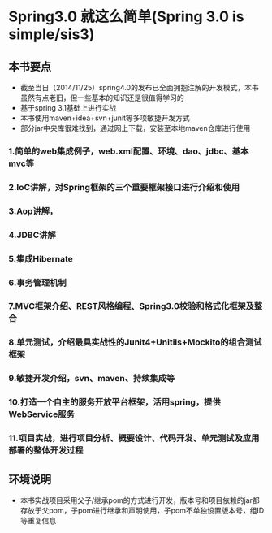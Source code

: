 # Spring3.0 就这么简单(Spring 3.0 is simple/sis3)
## 本书要点
* 截至当日（2014/11/25）spring4.0的发布已全面拥抱注解的开发模式，本书虽然有点老旧，但一些基本的知识还是很值得学习的
* 基于spring 3.1基础上进行实战
* 本书使用maven+idea+svn+junit等多项敏捷开发方式
* 部分jar中央库很难找到，通过网上下载，安装至本地maven仓库进行使用

### 1.简单的web集成例子，web.xml配置、环境、dao、jdbc、基本mvc等
### 2.IoC讲解，对Spring框架的三个重要框架接口进行介绍和使用
### 3.Aop讲解，
### 4.JDBC讲解
### 5.集成Hibernate
### 6.事务管理机制
### 7.MVC框架介绍、REST风格编程、Spring3.0校验和格式化框架及整合
### 8.单元测试，介绍最具实战性的Junit4+Unitils+Mockito的组合测试框架
### 9.敏捷开发介绍，svn、maven、持续集成等
### 10.打造一个自主的服务开放平台框架，活用spring，提供WebService服务
### 11.项目实战，进行项目分析、概要设计、代码开发、单元测试及应用部署的整体开发过程

## 环境说明
* 本书实战项目采用父子/继承pom的方式进行开发，版本号和项目依赖的jar都存放于父pom，子pom进行继承和声明使用，子pom不单独设置版本号，组ID等重复信息
